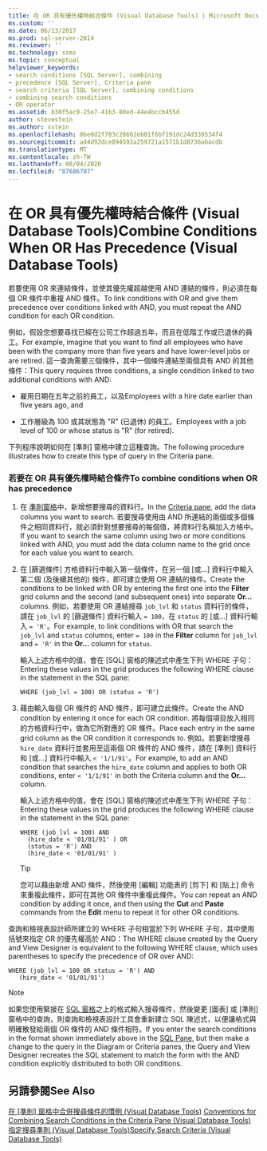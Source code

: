 ```yaml
---
title: 在 OR 具有優先權時結合條件 (Visual Database Tools) | Microsoft Docs
ms.custom: ''
ms.date: 06/13/2017
ms.prod: sql-server-2014
ms.reviewer: ''
ms.technology: ssms
ms.topic: conceptual
helpviewer_keywords:
- search conditions [SQL Server], combining
- precedence [SQL Server], Criteria pane
- search criteria [SQL Server], combining conditions
- combining search conditions
- OR operator
ms.assetid: b30f5ac9-25e7-4163-80ed-44e4bccb455d
author: stevestein
ms.author: sstein
ms.openlocfilehash: 8be0d2f783c28662eb01f6bf191dc24d339534f4
ms.sourcegitcommit: ad4d92dce894592a259721a1571b1d8736abacdb
ms.translationtype: MT
ms.contentlocale: zh-TW
ms.lasthandoff: 08/04/2020
ms.locfileid: "87686707"
---
```

# <a name="combine-conditions-when-or-has-precedence-visual-database-tools"></a><span data-ttu-id="41b5b-102">在 OR 具有優先權時結合條件 (Visual Database Tools)</span><span class="sxs-lookup"><span data-stu-id="41b5b-102">Combine Conditions When OR Has Precedence (Visual Database Tools)</span></span>
  <span data-ttu-id="41b5b-103">若要使用 OR 來連結條件，並使其優先權超越使用 AND 連結的條件，則必須在每個 OR 條件中重複 AND 條件。</span><span class="sxs-lookup"><span data-stu-id="41b5b-103">To link conditions with OR and give them precedence over conditions linked with AND, you must repeat the AND condition for each OR condition.</span></span>  
  
 <span data-ttu-id="41b5b-104">例如，假設您想要尋找已經在公司工作超過五年，而且在低階工作或已退休的員工。</span><span class="sxs-lookup"><span data-stu-id="41b5b-104">For example, imagine that you want to find all employees who have been with the company more than five years and have lower-level jobs or are retired.</span></span> <span data-ttu-id="41b5b-105">這一查詢需要三個條件，其中一個條件連結至兩個具有 AND 的其他條件：</span><span class="sxs-lookup"><span data-stu-id="41b5b-105">This query requires three conditions, a single condition linked to two additional conditions with AND:</span></span>  
  
-   <span data-ttu-id="41b5b-106">雇用日期在五年之前的員工，以及</span><span class="sxs-lookup"><span data-stu-id="41b5b-106">Employees with a hire date earlier than five years ago, and</span></span>  
  
-   <span data-ttu-id="41b5b-107">工作層級為 100 或其狀態為 "R" (已退休) 的員工。</span><span class="sxs-lookup"><span data-stu-id="41b5b-107">Employees with a job level of 100 or whose status is "R" (for retired).</span></span>  
  
 <span data-ttu-id="41b5b-108">下列程序說明如何在 [準則] 窗格中建立這種查詢。</span><span class="sxs-lookup"><span data-stu-id="41b5b-108">The following procedure illustrates how to create this type of query in the Criteria pane.</span></span>  
  
### <a name="to-combine-conditions-when-or-has-precedence"></a><span data-ttu-id="41b5b-109">若要在 OR 具有優先權時結合條件</span><span class="sxs-lookup"><span data-stu-id="41b5b-109">To combine conditions when OR has precedence</span></span>  
  
1.  <span data-ttu-id="41b5b-110">在 [準則窗格](visual-database-tools.md)中，新增想要搜尋的資料行。</span><span class="sxs-lookup"><span data-stu-id="41b5b-110">In the [Criteria pane](visual-database-tools.md), add the data columns you want to search.</span></span> <span data-ttu-id="41b5b-111">若要搜尋使用由 AND 所連結的兩個或多個條件之相同資料行，就必須針對想要搜尋的每個值，將資料行名稱加入方格中。</span><span class="sxs-lookup"><span data-stu-id="41b5b-111">If you want to search the same column using two or more conditions linked with AND, you must add the data column name to the grid once for each value you want to search.</span></span>  
  
2.  <span data-ttu-id="41b5b-112">在 [篩選條件]  方格資料行中輸入第一個條件，在另一個 [或...]  資料行中輸入第二個 (及後續其他的) 條件，即可建立使用 OR 連結的條件。</span><span class="sxs-lookup"><span data-stu-id="41b5b-112">Create the conditions to be linked with OR by entering the first one into the **Filter** grid column and the second (and subsequent ones) into separate **Or...** columns.</span></span> <span data-ttu-id="41b5b-113">例如，若要使用 OR 連結搜尋 `job_lvl` 和 `status` 資料行的條件，請在 `job_lvl` 的 [篩選條件] 資料行輸入 `= 100`，在 `status` 的 [或...] 資料行輸入 `= 'R'`。</span><span class="sxs-lookup"><span data-stu-id="41b5b-113">For example, to link conditions with OR that search the `job_lvl` and `status` columns, enter `= 100` in the **Filter** column for `job_lvl` and `= 'R'` in the **Or...** column for `status`.</span></span>  
  
     <span data-ttu-id="41b5b-114">輸入上述方格中的值，會在 [SQL] 窗格的陳述式中產生下列 WHERE 子句：</span><span class="sxs-lookup"><span data-stu-id="41b5b-114">Entering these values in the grid produces the following WHERE clause in the statement in the SQL pane:</span></span>  
  
    ```  
    WHERE (job_lvl = 100) OR (status = 'R')  
    ```  
  
3.  <span data-ttu-id="41b5b-115">藉由輸入每個 OR 條件的 AND 條件，即可建立此條件。</span><span class="sxs-lookup"><span data-stu-id="41b5b-115">Create the AND condition by entering it once for each OR condition.</span></span> <span data-ttu-id="41b5b-116">將每個項目放入相同的方格資料行中，做為它所對應的 OR 條件。</span><span class="sxs-lookup"><span data-stu-id="41b5b-116">Place each entry in the same grid column as the OR condition it corresponds to.</span></span> <span data-ttu-id="41b5b-117">例如，若要新增搜尋 `hire_date` 資料行並套用至這兩個 OR 條件的 AND 條件，請在 [準則] 資料行和 [或...] 資料行中輸入 `< '1/1/91'`。</span><span class="sxs-lookup"><span data-stu-id="41b5b-117">For example, to add an AND condition that searches the `hire_date` column and applies to both OR conditions, enter `< '1/1/91'` in both the Criteria column and the **Or...** column.</span></span>  
  
     <span data-ttu-id="41b5b-118">輸入上述方格中的值，會在 [SQL] 窗格的陳述式中產生下列 WHERE 子句：</span><span class="sxs-lookup"><span data-stu-id="41b5b-118">Entering these values in the grid produces the following WHERE clause in the statement in the SQL pane:</span></span>  
  
    ```  
    WHERE (job_lvl = 100) AND   
      (hire_date < '01/01/91' ) OR  
      (status = 'R') AND   
      (hire_date < '01/01/91' )  
    ```  
  
    > [!TIP]  
    >  <span data-ttu-id="41b5b-119">您可以藉由新增 AND 條件，然後使用 [編輯]  功能表的 [剪下]  和 [貼上]  命令來重複此條件，即可在其他 OR 條件中重複此條件。</span><span class="sxs-lookup"><span data-stu-id="41b5b-119">You can repeat an AND condition by adding it once, and then using the **Cut** and **Paste** commands from the **Edit** menu to repeat it for other OR conditions.</span></span>  
  
 <span data-ttu-id="41b5b-120">查詢和檢視表設計師所建立的 WHERE 子句相當於下列 WHERE 子句，其中使用括號來指定 OR 的優先權高於 AND：</span><span class="sxs-lookup"><span data-stu-id="41b5b-120">The WHERE clause created by the Query and View Designer is equivalent to the following WHERE clause, which uses parentheses to specify the precedence of OR over AND:</span></span>  
  
```  
WHERE (job_lvl = 100 OR status = 'R') AND  
   (hire_date < '01/01/91')  
```  
  
> [!NOTE]  
>  <span data-ttu-id="41b5b-121">如果您使用緊接在 [SQL 窗格](sql-pane-visual-database-tools.md)之上的格式輸入搜尋條件，然後變更 [圖表] 或 [準則] 窗格中的查詢，則查詢和檢視表設計工具會重新建立 SQL 陳述式，以便讓格式與明確散發給兩個 OR 條件的 AND 條件相符。</span><span class="sxs-lookup"><span data-stu-id="41b5b-121">If you enter the search conditions in the format shown immediately above in the [SQL Pane](sql-pane-visual-database-tools.md), but then make a change to the query in the Diagram or Criteria panes, the Query and View Designer recreates the SQL statement to match the form with the AND condition explicitly distributed to both OR conditions.</span></span>  
  
## <a name="see-also"></a><span data-ttu-id="41b5b-122">另請參閱</span><span class="sxs-lookup"><span data-stu-id="41b5b-122">See Also</span></span>  
 <span data-ttu-id="41b5b-123">[在 [準則] 窗格中合併搜尋條件的慣例 &#40;Visual Database Tools&#41;](conventions-combine-search-conditions-in-criteria-pane-visual-db-tools.md) </span><span class="sxs-lookup"><span data-stu-id="41b5b-123">[Conventions for Combining Search Conditions in the Criteria Pane &#40;Visual Database Tools&#41;](conventions-combine-search-conditions-in-criteria-pane-visual-db-tools.md) </span></span>  
 [<span data-ttu-id="41b5b-124">指定搜尋準則 &#40;Visual Database Tools&#41;</span><span class="sxs-lookup"><span data-stu-id="41b5b-124">Specify Search Criteria &#40;Visual Database Tools&#41;</span></span>](specify-search-criteria-visual-database-tools.md)  
  
  
